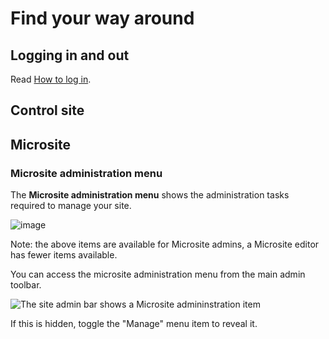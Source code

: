 # Find your way around

## Logging in and out

Read [How to log in](/content/how-to/how-to-log-in.html).

## Control site


## Microsite 

### Microsite administration menu

The **Microsite administration menu** shows the administration tasks required to manage your site. 

![image](https://user-images.githubusercontent.com/3852805/197543559-195bc1db-b244-4e1a-be2f-1474b9e54a06.png)

Note: the above items are available for Microsite admins, a Microsite editor has fewer items available. 

You can access the microsite administration menu from the main admin toolbar.

![The site admin bar shows a Microsite admininstration item](https://user-images.githubusercontent.com/3852805/197543162-12376e3b-00fb-498e-8b4c-5343f2dc63b7.png)

If this is hidden, toggle the "Manage" menu item to reveal it. 
